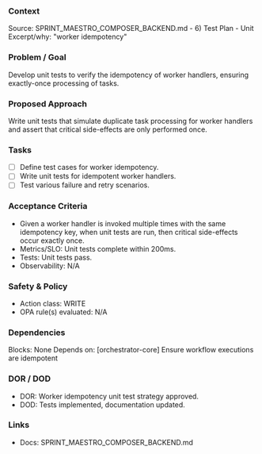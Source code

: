 ### Context
Source: SPRINT_MAESTRO_COMPOSER_BACKEND.md - 6) Test Plan - Unit
Excerpt/why: "worker idempotency"

### Problem / Goal
Develop unit tests to verify the idempotency of worker handlers, ensuring exactly-once processing of tasks.

### Proposed Approach
Write unit tests that simulate duplicate task processing for worker handlers and assert that critical side-effects are only performed once.

### Tasks
- [ ] Define test cases for worker idempotency.
- [ ] Write unit tests for idempotent worker handlers.
- [ ] Test various failure and retry scenarios.

### Acceptance Criteria
- Given a worker handler is invoked multiple times with the same idempotency key, when unit tests are run, then critical side-effects occur exactly once.
- Metrics/SLO: Unit tests complete within 200ms.
- Tests: Unit tests pass.
- Observability: N/A

### Safety & Policy
- Action class: WRITE
- OPA rule(s) evaluated: N/A

### Dependencies
Blocks: None
Depends on: [orchestrator-core] Ensure workflow executions are idempotent

### DOR / DOD
- DOR: Worker idempotency unit test strategy approved.
- DOD: Tests implemented, documentation updated.

### Links
- Docs: SPRINT_MAESTRO_COMPOSER_BACKEND.md
